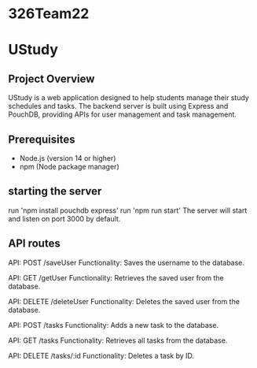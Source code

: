# 326Team22
# UStudy

## Project Overview

UStudy is a web application designed to help students manage their study schedules and tasks. The backend server is built using Express and PouchDB, providing APIs for user management and task management.

## Prerequisites

- Node.js (version 14 or higher)
- npm (Node package manager)

## starting the server
run 'npm install pouchdb express'
run 'npm run start'
The server will start and listen on port 3000 by default.

## API routes
API: POST /saveUser
Functionality: Saves the username to the database.

API: GET /getUser
Functionality: Retrieves the saved user from the database.

API: DELETE /deleteUser
Functionality: Deletes the saved user from the database.

API: POST /tasks
Functionality: Adds a new task to the database.

API: GET /tasks
Functionality: Retrieves all tasks from the database.

API: DELETE /tasks/:id
Functionality: Deletes a task by ID.
